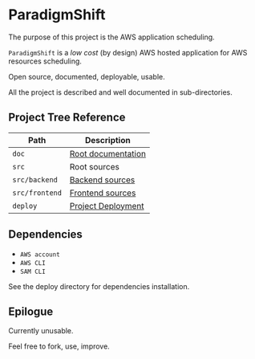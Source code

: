 # ParadigmShift

The purpose of this project is the AWS application scheduling.

`ParadigmShift` is a _low cost_ (by design) AWS hosted application for AWS resources scheduling.

Open source, documented, deployable, usable.

All the project is described and well documented in sub-directories.

## Project Tree Reference

| Path           | Description                                             |
|----------------|---------------------------------------------------------|
| `doc`          | [Root documentation](doc/rootdoc.md)                    |
| `src`          | Root sources                                            |
| `src/backend`  | [Backend sources](src/backend/README.md)                |
| `src/frontend` | [Frontend sources](src/frontend/README.md)              |
| `deploy`       | [Project Deployment](deploy/README.md)                  |

## Dependencies

  * `AWS account`
  * `AWS CLI`
  * `SAM CLI`

See the deploy directory for dependencies installation.

## Epilogue

Currently unusable.

Feel free to fork, use, improve.
